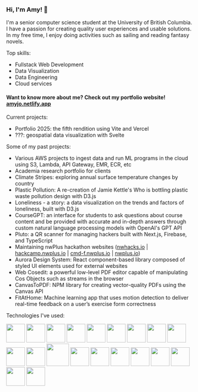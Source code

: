### Hi, I'm Amy! 👋


I'm a senior computer science student at the University of British Columbia. I have a passion for creating quality user experiences and usable solutions. In my free time, I enjoy doing activities such as sailing and reading fantasy novels.

Top skills:
- Fullstack Web Development
- Data Visualization
- Data Engineering
- Cloud services

#### Want to know more about me? Check out my portfolio website! [amyjo.netlify.app](https://amyjo.netlify.app/)


Current projects:
- Portfolio 2025: the fifth rendition using Vite and Vercel
- ???: geospatial data visualization with Svelte

Some of my past projects:
- Various AWS projects to ingest data and run ML programs in the cloud using S3, Lambda, API Gateway, EMR, ECR, etc
- Academia research portfolio for clients
- Climate Stripes: exploring annual surface temperature changes by country
- Plastic Pollution: A re-creation of Jamie Kettle's Who is bottling plastic waste pollution design with D3.js
- Loneliness - a story: a data visualization on the trends and factors of loneliness, built with D3.js
- CourseGPT: an interface for students to ask questions about course content and be provided with accurate and in-depth answers through custom natural language processing models with OpenAI's GPT API
- Pluto: a QR scanner for managing hackers built with Next.js, Firebase, and TypeScript
- Maintaining nwPlus hackathon websites ([nwhacks.io](https://nwhacks.io/) | [hackcamp.nwplus.io](https://hackcamp.nwplus.io/) | [cmd-f.nwplus.io](https://cmd-f.nwplus.io/) | [nwplus.io](https://nwplus.io/))
- Aurora Design System: React component-based library composed of styled UI elements used for external websites
- Web Cosedit: a powerful low-level PDF editor capable of manipulating Cos Objects such as streams in the browser 
- CanvasToPDF: NPM library for creating vector-quality PDFs using the Canvas API
- FitAtHome: Machine learning app that uses motion detection to deliver real-time feedback on a user’s exercise form correctness 


Technologies I've used:

<img src="https://user-images.githubusercontent.com/70789275/185347027-f42c1453-2517-4f61-a867-094fad573bd5.svg" width="50" /> <img src="https://user-images.githubusercontent.com/70789275/185347610-284e028c-0273-4551-9b30-b9530ec92b81.svg" width="50" />
<img src="https://user-images.githubusercontent.com/70789275/185347637-b2aece02-240a-4848-a672-b0540831f956.svg" width="50" /> 
<img src="https://user-images.githubusercontent.com/70789275/185350223-ed2bd56f-ea8d-419a-80be-11037da3980a.svg" width="50" />
<img src="https://user-images.githubusercontent.com/70789275/185347888-727e22d2-552e-448c-9378-0c7310009a6e.svg" width="50"/>
<img src="https://user-images.githubusercontent.com/70789275/205003160-dec437a7-36fb-4b1d-84ec-b5e86151185d.svg" height="50" />
<img src="https://user-images.githubusercontent.com/70789275/185347911-32903441-82b0-425f-b67e-9510d433856e.svg" width="50" />
<img src="https://user-images.githubusercontent.com/70789275/185347924-43acf734-0e4d-4eeb-80d4-b71975f97b90.svg" width="50" />
<img src="https://user-images.githubusercontent.com/70789275/185347933-0308f0e0-586d-4e8e-8b4a-e022336d36e7.svg" width="50" />
<img src="https://user-images.githubusercontent.com/70789275/185351322-1cac2de9-d91a-4731-8ab7-5b99f86b3795.svg" width="50" />
<img src="https://user-images.githubusercontent.com/70789275/185347962-a684d06a-259c-4af8-bf18-ceab3ac83910.svg" width="50" />
<img src="https://user-images.githubusercontent.com/70789275/189258010-a1fe8d7e-7ab7-4bdd-bde5-6aba7071d059.svg" width="60" />
<img src="https://user-images.githubusercontent.com/70789275/185347978-e55a4557-e662-4fe7-b5ac-aee87ce58530.svg" width="50" />
<img src="https://user-images.githubusercontent.com/70789275/185347991-2dac009b-6418-4945-be8d-b99da6164ca8.svg" width="50" />
<img src="https://user-images.githubusercontent.com/70789275/185348006-c1eb03ff-b4b7-4c11-b36f-89dfa55c97d7.svg" width="50" />
<img src="https://user-images.githubusercontent.com/70789275/185348022-ff0db463-a223-45ae-b7e9-f19c890973c5.svg" width="50" />
<img src="https://user-images.githubusercontent.com/70789275/185348040-d41797d7-799a-4a45-80d4-be1a612a0483.svg" width="50" />
<img src="https://user-images.githubusercontent.com/70789275/185348052-6410f766-a516-48c4-8a35-0e5e2d44c484.svg" width="50" />
<img src="https://user-images.githubusercontent.com/70789275/185348074-8bca215b-126d-4bbd-b950-c2c463aa7e54.svg" width="50" />
<img src="https://user-images.githubusercontent.com/70789275/228798874-fdd136b5-9d83-4f18-b629-c4c55ce1a6d3.png" height="50" />

